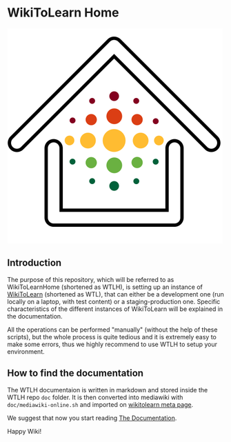 WikiToLearn Home
================

![](logo/wikitolearn-logo-wtlh.svg.png "WTL logo")

Introduction
------------

The purpose of this repository, which will be referred to as WikiToLearnHome
(shortened as WTLH), is setting up an instance of [WikiToLearn][WTL] (shortened as
WTL), that can either be a development one (run locally on a laptop, with test
content) or a staging-production one.
Specific characteristics of the different instances of WikiToLearn will be
explained in the documentation.

All the operations can be performed "manually" (without the help of these
scripts), but the whole process is quite tedious and it is extremely easy to
make some errors, thus we highly recommend to use WTLH to setup your
environment.

How to find the documentation
-----------------------------

The WTLH documentaion is written in markdown and stored inside the WTLH repo `doc`
folder. It is then converted into mediawiki with `doc/mediawiki-online.sh`
and imported on [wikitolearn meta page][meta].

We suggest that now you start reading [The Documentation](//WikitoLearn_Home_Documentation).

Happy Wiki!

[meta]: https://meta.wikitolearn.org
[WTL]: https://www.wikitolearn.org
